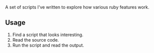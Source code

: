 A set of scripts I've written to explore how various ruby features work.

## Usage

  1. Find a script that looks interesting.
  2. Read the source code.
  3. Run the script and read the output.
